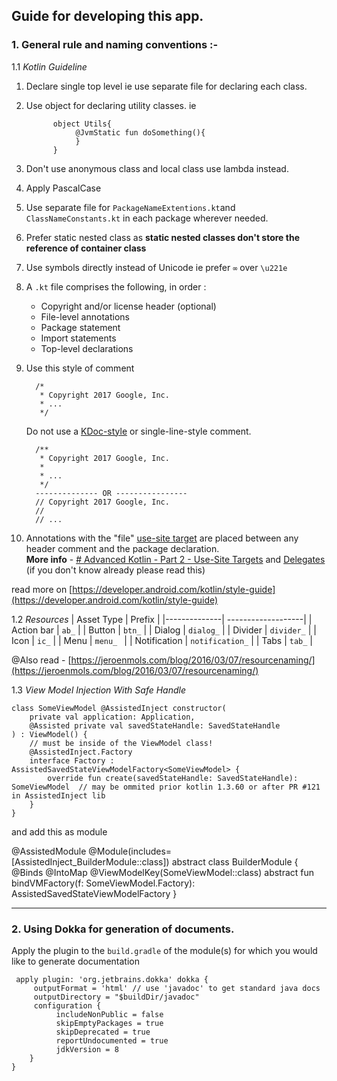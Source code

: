 ## Guide for developing this app.

### 1.  General rule and naming conventions :-
1.1 *Kotlin Guideline*

  1. Declare single top level ie use separate file for declaring each class.
  2. Use object for declaring utility classes. ie

	           object Utils{    
	                @JvmStatic fun doSomething(){  
	                }    
	           }  
   3. Don't use anonymous class and local class use lambda instead.
   4. Apply PascalCase
   5. Use separate file for `PackageNameExtentions.kt`and `ClassNameConstants.kt` in each package wherever needed.
   6. Prefer static nested class as **static nested classes don't store the reference of container class**
   7. Use symbols directly instead of Unicode ie prefer `∞` over `\u221e`
   8.  A `.kt`  file comprises the following, in order :
		-   Copyright and/or license header (optional)
		-   File-level annotations
		-   Package statement
		-   Import statements
		-   Top-level declarations
   9. Use this style of comment

			/*  
			 * Copyright 2017 Google, Inc.  
			 * ...  
			 */  

		Do not use a  [KDoc-style](https://kotlinlang.org/docs/reference/kotlin-doc.html)  or single-line-style comment.

			/**  
			 * Copyright 2017 Google, Inc.  
			 *  
			 * ...  
			 */  
			-------------- OR ----------------
			// Copyright 2017 Google, Inc.  
			//  
			// ...
   10. Annotations with the "file"  [use-site target](https://kotlinlang.org/docs/reference/annotations.html#annotation-use-site-targets)  are placed between any header comment and the package declaration.
      <br/>**More info** - [# Advanced Kotlin - Part 2 - Use-Site Targets]([https://americanexpress.io/advanced-kotlin-use-site-targets/#:~:text=Simply%20put%2C%20annotation%20use%2Dsite,Java%20code%20generated%20by%20kapt%20.](https://americanexpress.io/advanced-kotlin-use-site-targets/#:~:text=Simply%20put%2C%20annotation%20use%2Dsite,Java%20code%20generated%20by%20kapt%20.))
		and  [Delegates]([https://americanexpress.io/advanced-kotlin-delegates/](https://americanexpress.io/advanced-kotlin-delegates/)) (if you don't know already please read this)


read more on [https://developer.android.com/kotlin/style-guide](https://developer.android.com/kotlin/style-guide)

1.2 *Resources*
| Asset Type   | Prefix             |
|--------------| -------------------|
| Action bar   | `ab_`              |
| Button       | `btn_`	            |
| Dialog       | `dialog_`          |
| Divider      | `divider_`         |
| Icon         | `ic_`	            |
| Menu         | `menu_	`           |
| Notification | `notification_`	|
| Tabs         | `tab_`             |

@Also read - [https://jeroenmols.com/blog/2016/03/07/resourcenaming/](https://jeroenmols.com/blog/2016/03/07/resourcenaming/)

1.3 *View Model Injection With Safe Handle*

    class SomeViewModel @AssistedInject constructor(
        private val application: Application,
        @Assisted private val savedStateHandle: SavedStateHandle
    ) : ViewModel() {
        // must be inside of the ViewModel class!
        @AssistedInject.Factory
        interface Factory : AssistedSavedStateViewModelFactory<SomeViewModel> {
            override fun create(savedStateHandle: SavedStateHandle): SomeViewModel  // may be ommited prior kotlin 1.3.60 or after PR #121 in AssistedInject lib
        }
    }

and add this as module

@AssistedModule
@Module(includes=[AssistedInject_BuilderModule::class])
abstract class BuilderModule {
    @Binds
    @IntoMap
    @ViewModelKey(SomeViewModel::class)
    abstract fun bindVMFactory(f: SomeViewModel.Factory): AssistedSavedStateViewModelFactory<out ViewModel>
}

---
### 2. Using Dokka for generation of documents.
Apply the plugin to the `build.gradle` of the module(s) for which you would like to generate documentation

	 apply plugin: 'org.jetbrains.dokka' dokka { 
		 outputFormat = 'html' // use 'javadoc' to get standard java docs
		 outputDirectory = "$buildDir/javadoc"
		 configuration {
			  includeNonPublic = false
			  skipEmptyPackages = true
			  skipDeprecated = true 
			  reportUndocumented = true 
			  jdkVersion = 8
		}
	}
